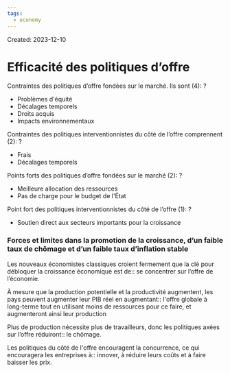 ```yaml
---
tags:
  - economy
---
```

Created: 2023-12-10

# Efficacité des politiques d’offre

Contraintes des politiques d’offre fondées sur le marché. Ils sont (4):
?
- Problèmes d'équité
- Décalages temporels
- Droits acquis
- Impacts environnementaux
<!--SR:!2023-12-21,1,213-->

Contraintes des politiques interventionnistes du côté de l’offre comprennent (2):
?
- Frais
- Décalages temporels
<!--SR:!2023-12-21,1,213-->

Points forts des politiques d’offre fondées sur le marché (2):
?
- Meilleure allocation des ressources
- Pas de charge pour le budget de l'État
<!--SR:!2023-12-23,4,190-->

Point fort des politiques interventionnistes du côté de l’offre (1):
?
- Soutien direct aux secteurs importants pour la croissance
<!--SR:!2023-12-22,4,210-->

### Forces et limites dans la promotion de la croissance, d’un faible taux de chômage et d’un faible taux d’inflation stable

Les nouveaux économistes classiques croient fermement que la clé pour débloquer la croissance économique est de:: se concentrer sur l’offre de l’économie.
<!--SR:!2023-12-21,1,213-->

À mesure que la production potentielle et la productivité augmentent, les pays peuvent augmenter leur PIB réel en augmentant:: l'offre globale à long-terme tout en utilisant moins de ressources pour ce faire, et augmenteront ainsi leur production
<!--SR:!2023-12-21,1,146-->

Plus de production nécessite plus de travailleurs, donc les politiques axées sur l’offre réduiront:: le chômage.
<!--SR:!2023-12-22,2,233-->

Les politiques du côté de l'offre encouragent la concurrence, ce qui encouragera les entreprises à:: innover, à réduire leurs coûts et à faire baisser les prix.
<!--SR:!2023-12-24,7,250-->